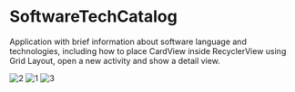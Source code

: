 # SoftwareTechCatalog
Application with brief information about software language and technologies, including how to place CardView inside RecyclerView using Grid Layout, open a new activity and show a detail view.

![2](https://github.com/MaharramSadikhli/SoftwareTechCatalog/assets/104587536/8713491a-eba5-4d64-b2cd-176c93179bdc)
![1](https://github.com/MaharramSadikhli/SoftwareTechCatalog/assets/104587536/3365d5b8-5509-49c0-aba8-125091a2479e)
![3](https://github.com/MaharramSadikhli/SoftwareTechCatalog/assets/104587536/49eefe40-ebe4-46f1-84d3-fe547cec203a)
